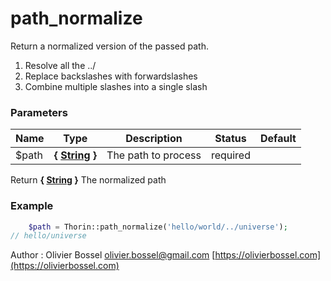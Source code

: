# path_normalize

Return a normalized version of the passed path.
1. Resolve all the ../
2. Replace backslashes with forwardslashes
3. Combine multiple slashes into a single slash


### Parameters
Name  |  Type  |  Description  |  Status  |  Default
------------  |  ------------  |  ------------  |  ------------  |  ------------
$path  |  **{ [String](http://php.net/manual/en/language.types.string.php) }**  |  The path to process  |  required  |

Return **{ [String](http://php.net/manual/en/language.types.string.php) }** The normalized path

### Example
```php
	$path = Thorin::path_normalize('hello/world/../universe');
// hello/universe
```
Author : Olivier Bossel [olivier.bossel@gmail.com](mailto:olivier.bossel@gmail.com) [https://olivierbossel.com](https://olivierbossel.com)